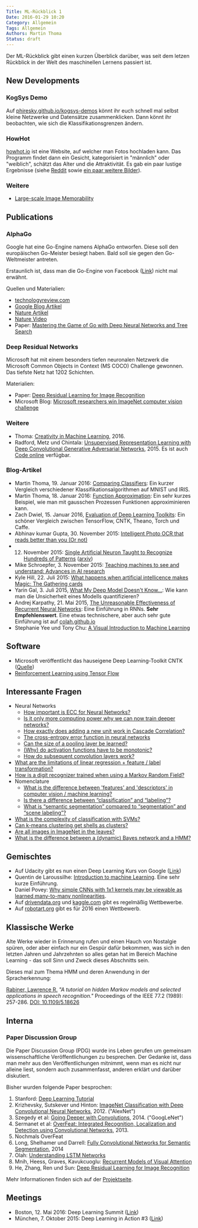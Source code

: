 ```yaml
---
Title: ML-Rückblick 1
Date: 2016-01-29 10:20
Category: Allgemein
Tags: Allgemein
Authors: Martin Thoma
Status: draft
---
```


Der ML-Rückblick gibt einen kurzen Überblick darüber, was seit dem letzen
Rückblick in der Welt des maschinellen Lernens passiert ist.


## New Developments
<!-- Trends -->


### KogSys Demo

Auf [phiresky.github.io/kogsys-demos](http://phiresky.github.io/kogsys-demos/)
könnt ihr euch schnell mal selbst kleine Netzwerke und Datensätze
zusammenklicken. Dann könnt ihr beobachten, wie sich die Klassifikationsgrenzen
ändern.


### HowHot

[howhot.io](https://howhot.io/) ist eine Website, auf welcher man Fotos
hochladen kann. Das Programm findet dann ein Gesicht, kategorisiert in
"männlich" oder "weiblich", schätzt das Alter und die Attraktivität. Es gab
ein paar lustige Ergebnisse (siehe [Reddit](https://www.reddit.com/r/howhot/)
sowie [ein paar weitere Bilder](https://github.com/MartinThoma/seminar-art-in-machine-learning/tree/master/figures/eth-faces)).


### Weitere

* [Large-scale Image Memorability](http://memorability.csail.mit.edu/)


## Publications
<!-- e.g. arXiv -->

### AlphaGo

Google hat eine Go-Engine namens AlphaGo entworfen. Diese soll den europäischen
Go-Meister besiegt haben. Bald soll sie gegen den Go-Weltmeister antreten.

Erstaunlich ist, dass man die Go-Engine von Facebook ([Link](http://www.technologyreview.com/view/544181/how-facebooks-ai-researchers-built-a-game-changing-go-engine/?utm_campaign=socialsync&utm_medium=social-post&utm_source=facebook)) nicht mal erwähnt.

Quellen und Materialien:

* [technologyreview.com](http://www.technologyreview.com/news/546066/googles-ai-masters-the-game-of-go-a-decade-earlier-than-expected/)
* [Google Blog Artikel](https://googleblog.blogspot.de/2016/01/alphago-machine-learning-game-go.html)
* [Nature Artikel](http://www.nature.com/nature/journal/v529/n7587/full/nature16961.html)
* [Nature Video](https://www.youtube.com/watch?v=g-dKXOlsf98)
* Paper: [Mastering the Game of Go with Deep Neural Networks and Tree Search](https://storage.googleapis.com/deepmind-data/assets/papers/deepmind-mastering-go.pdf)


### Deep Residual Networks

Microsoft hat mit einem besonders tiefen neuronalen Netzwerk die Microsoft Common Objects in Context (MS COCO) Challenge gewonnen. Das tiefste Netz hat 1202 Schichten.

Materialien:

* Paper: [Deep Residual Learning for Image Recognition](http://arxiv.org/abs/1512.03385v1)
* Microsoft Blog: [Microsoft researchers win ImageNet computer vision challenge](http://blogs.microsoft.com/next/2015/12/10/microsoft-researchers-win-imagenet-computer-vision-challenge/)


### Weitere

* Thoma: [Creativity in Machine Learning](http://arxiv.org/abs/1601.03642), 2016.
* Radford, Metz und Chintala: [Unsupervised Representation Learning with Deep Convolutional Generative Adversarial Networks](http://arxiv.org/abs/1511.06434), 2015. Es ist auch [Code online](https://github.com/Newmu/dcgan_code) verfügbar.


### Blog-Artikel

* Martin Thoma, 19. Januar 2016: [Comparing Classifiers](https://martin-thoma.com/comparing-classifiers/): Ein kurzer Vergleich verschiedener Klassifikationsalgorithmen auf MNIST und IRIS.
* Martin Thoma, 18. Januar 2016: [Function Approximation](https://martin-thoma.com/function-approximation/): Ein sehr kurzes Beispiel, wie man mit gausschen Prozessen Funktionen approximinieren kann.
* Zach Dwiel, 15. Januar 2016, [Evaluation of Deep Learning Toolkits](https://github.com/zer0n/deepframeworks/blob/master/README.md): Ein schöner Vergleich zwischen TensorFlow, CNTK, Theano, Torch und Caffe.
* Abhinav kumar Gupta, 30. November 2015: [Intelligent Photo OCR that reads better than you (Or not)](https://www.linkedin.com/pulse/intelligent-photo-ocr-reads-better-than-you-abhinav-kumar-gupta?trk=pulse_spock-articles)
* 12. November 2015: [Single Artificial Neuron Taught to Recognize Hundreds of Patterns](http://www.technologyreview.com/view/543486/single-artificial-neuron-taught-to-recognize-hundreds-of-patterns/?utm_campaign=socialsync&utm_medium=social-post&utm_source=facebook) ([arxiv](http://arxiv.org/abs/1511.00083))
* Mike Schroepfer, 3. November 2015: [Teaching machines to see and understand: Advances in AI research](https://code.facebook.com/posts/1478523512478471)
* Kyle Hill, 22. Juli 2015: [What happens when artificial intellicence makes Magic: The Gathering cards](http://nerdist.com/what-happens-when-artificial-intelligence-makes-magic-the-gathering-cards/)
* Yarin Gal, 3. Juli 2015, [What My Deep Model Doesn't Know...](http://mlg.eng.cam.ac.uk/yarin/blog_3d801aa532c1ce.html): Wie kann man die Unsicherheit eines Modells quantifizieren?
* Andrej Karpathy, 21. Mai 2015, [The Unreasonable Effectiveness of Recurrent Neural Networks](http://karpathy.github.io/2015/05/21/rnn-effectiveness/): Eine Einführung in RNNs. **Sehr Empfehlenswert**. Eine etwas technischere, aber auch sehr gute Einführung ist auf [colah.github.io](http://colah.github.io/posts/2015-08-Understanding-LSTMs/)
* Stephanie Yee und Tony Chu: [A Visual Introduction to Machine Learning](http://www.r2d3.us/visual-intro-to-machine-learning-part-1/)


## Software
<!-- e.g. Theano, Keras, ... -->

* Microsoft veröffentlicht das hauseigene Deep Learning-Toolkit CNTK ([Quelle](http://blogs.microsoft.com/next/2016/01/25/microsoft-releases-cntk-its-open-source-deep-learning-toolkit-on-github/))
* [Reinforcement Learning using Tensor Flow](https://github.com/nivwusquorum/tensorflow-deepq)


## Interessante Fragen
<!-- For example StackExchange -->

* Neural Networks
  * [How important is ECC for Neural Networks?](https://groups.google.com/forum/#!topic/lasagne-users/2FgZMACnQR4)
  * [Is it only more computing power why we can now train deeper networks?](https://www.reddit.com/r/MachineLearning/comments/42gipr/is_it_only_more_computing_power_why_we_can_now/)
  * [How exactly does adding a new unit work in Cascade Correlation?](http://datascience.stackexchange.com/q/9672/8820)
  * [The cross-entropy error function in neural networks](http://datascience.stackexchange.com/q/9302/8820)
  * [Can the size of a pooling layer be learned?](http://datascience.stackexchange.com/q/8855/8820)
  * [(Why) do activation functions have to be monotonic?](http://datascience.stackexchange.com/q/9233/8820)
  * [How do subsequent convolution layers work?](http://datascience.stackexchange.com/q/9175/8820)
* [What are the limitations of linear regression + feature / label transformation?](http://math.stackexchange.com/q/1626052/6876)
* [How is a digit recognizer trained when using a Markov Random Field?](http://stackoverflow.com/q/34648517/562769)
* Nomenclature
  * [What is the difference between 'features' and 'descriptors' in computer vision / machine learning?](http://cs.stackexchange.com/q/51373/2914)
  * [Is there a difference between “classification” and “labeling”?](http://datascience.stackexchange.com/q/9074/8820)
  * [What is “semantic segmentation” compared to “segmentation” and “scene labeling”?](http://stackoverflow.com/q/33947823/562769)
* [What is the complexity of classification with SVMs?](http://cs.stackexchange.com/q/51144/2914)
* [Can k-means clustering get shells as clusters?](http://datascience.stackexchange.com/q/9172/8820)
* [Are all images in ImageNet in the leaves?](http://datascience.stackexchange.com/q/9073/8820)
* [What is the difference between a (dynamic) Bayes network and a HMM?](http://datascience.stackexchange.com/q/10000/8820)


## Gemischtes

* Auf Udacity gibt es nun einen Deep Learning Kurs von Google ([Link](https://www.udacity.com/course/deep-learning--ud730))
* Quentin de Laroussilhe: [Introduction to machine Learning](https://docs.google.com/presentation/d/1O6ozzZHHxGzU-McpvEG09hl7K6oQDd2Taw0FOlnxJc8/preview?slide=id.p). Eine sehr kurze Einführung.
* Daniel Povey: [Why simple CNNs with 1x1 kernels may be viewable as learned many-to-many nonlinearities](https://plus.google.com/113952791760990667476/posts/9Hiib9UgUeK).
* Auf [drivendata.org](http://www.drivendata.org/) und [kaggle.com](http://kaggle.com/) gibt es regelmäßig Wettbewerbe.
* Auf [robotart.org](http://robotart.org/) gibt es für 2016 einen Wettbewerb.

## Klassische Werke
<!--  -->

Alte Werke wieder in Erinnerung rufen und einen Hauch von Nostalgie spüren, oder aber einfach nur ein Gespür dafür bekommen, was sich in den letzten Jahren und Jahrzehnten so alles getan hat im Bereich Machine Learning - das soll Sinn und Zweck dieses Abschnitts sein.

Dieses mal zum Thema HMM und deren Anwendung in der Spracherkennung:

[Rabiner, Lawrence R.](http://www.ece.ucsb.edu/Faculty/Rabiner/ece259/) 
*"A tutorial on hidden Markov models and selected applications in speech recognition."* 
Proceedings of the IEEE 77.2 (1989): 257-286. [DOI: 10.1109/5.18626](http://dx.doi.org/10.1109/5.18626)

## Interna
<!-- About ML-KA itself; can also be a link to posts on this website -->

### Paper Discussion Group

Die Paper Discussion Group (PDG) wurde ins Leben gerufen um gemeinsam
wissenschaftliche Veröffentlichungen zu besprechen. Der Gedanke ist, dass man
mehr aus den Veröffentlichungen mitnimmt, wenn man es nicht nur alleine liest,
sondern auch zusammenfasst, anderen erklärt und darüber diskutiert.

Bisher wurden folgende Paper besprochen:

1. Stanford: [Deep Learning Tutorial](http://ufldl.stanford.edu/tutorial/)
2. Krizhevsky, Sutskever und Hinton: [ImageNet Classification with Deep Convolutional Neural Networks](http://www.cs.toronto.edu/~fritz/absps/imagenet.pdf), 2012. ("AlexNet")
3. Szegedy et al: [Going Deeper with Convolutions](http://arxiv.org/abs/1409.4842), 2014. ("GoogLeNet")
4. Sermanet et al: [OverFeat: Integrated Recognition, Localization and Detection using Convolutional Networks](http://arxiv.org/abs/1312.6229), 2013.
5. Nochmals OverFeat
6. Long, Shelhamer und Darrell: [Fully Convolutional Networks for Semantic Segmentation](http://arxiv.org/abs/1411.4038), 2014
7. Olah: [Understanding LSTM Networks](http://colah.github.io/posts/2015-08-Understanding-LSTMs/)
8. Mnih, Heess, Graves, Kavukcuoglu: [Recurrent Models of Visual Attention](http://arxiv.org/abs/1406.6247)
9. He, Zhang, Ren und Sun: [Deep Residual Learning for Image Recognition](http://arxiv.org/abs/1512.03385)


Mehr Informationen finden sich auf der
[Projektseite](../paper-discussion-group/).


## Meetings
<!-- ML-KA meetings, but not only -->

* Boston, 12. Mai 2016: Deep Learning Summit ([Link](https://www.re-work.co/events/deep-learning-boston-2016))
* München, 7. Oktober 2015: Deep Learning in Action #3 ([Link](http://www.meetup.com/de-DE/deeplearning/events/225423302/?eventId=225423302))
